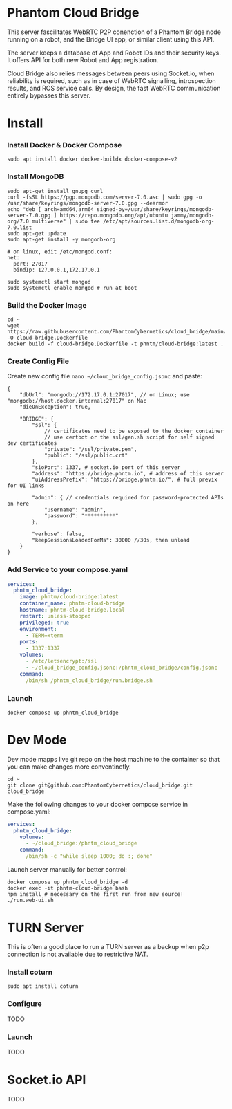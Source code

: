 # Phantom Cloud Bridge

This server fascilitates WebRTC P2P conenction of a Phantom Bridge node running on a robot, and the Bridge UI app, or similar client using this API.

The server keeps a database of App and Robot IDs and their security keys. It offers API for both new Robot and App registration.

Cloud Bridge also relies messages between peers using Socket.io, when reliability is required, such as in case of WebRTC signalling, introspection results, and ROS service calls. By design, the fast WebRTC communication entirely bypasses this server.

# Install
### Install Docker & Docker Compose
```
sudo apt install docker docker-buildx docker-compose-v2
```

### Install MongoDB
```
sudo apt-get install gnupg curl
curl -fsSL https://pgp.mongodb.com/server-7.0.asc | sudo gpg -o /usr/share/keyrings/mongodb-server-7.0.gpg --dearmor
echo "deb [ arch=amd64,arm64 signed-by=/usr/share/keyrings/mongodb-server-7.0.gpg ] https://repo.mongodb.org/apt/ubuntu jammy/mongodb-org/7.0 multiverse" | sudo tee /etc/apt/sources.list.d/mongodb-org-7.0.list
sudo apt-get update
sudo apt-get install -y mongodb-org

# on linux, edit /etc/mongod.conf:
net:
  port: 27017
  bindIp: 127.0.0.1,172.17.0.1

sudo systemctl start mongod
sudo systemctl enable mongod # run at boot
```

### Build the Docker Image
```
cd ~
wget https://raw.githubusercontent.com/PhantomCybernetics/cloud_bridge/main/dev.Dockerfile -O cloud-bridge.Dockerfile
docker build -f cloud-bridge.Dockerfile -t phntm/cloud-bridge:latest .
```

### Create Config File
Create new config file `nano ~/cloud_bridge_config.jsonc` and paste:
```jsonc
{
    "dbUrl": "mongodb://172.17.0.1:27017", // on Linux; use "mongodb://host.docker.internal:27017" on Mac
    "dieOnException": true,

    "BRIDGE": {
        "ssl": {
            // certificates need to be exposed to the docker container
            // use certbot or the ssl/gen.sh script for self signed dev certificates
            "private": "/ssl/private.pem",
            "public": "/ssl/public.crt"
        },
        "sioPort": 1337, # socket.io port of this server
        "address": "https://bridge.phntm.io", # address of this server
        "uiAddressPrefix": "https://bridge.phntm.io/", # full previx for UI links
        
        "admin": { // credentials required for password-protected APIs on here
		    "username": "admin",
		    "password": "**********"
	    },

        "verbose": false,
        "keepSessionsLoadedForMs": 30000 //30s, then unload
    }
}
```

### Add Service to your compose.yaml
```yaml
services:
  phntm_cloud_bridge:
    image: phntm/cloud-bridge:latest
    container_name: phntm-cloud-bridge
    hostname: phntm-cloud-bridge.local
    restart: unless-stopped
    privileged: true
    environment:
      - TERM=xterm
    ports:
      - 1337:1337
    volumes:
      - /etc/letsencrypt:/ssl
      - ~/cloud_bridge_config.jsonc:/phntm_cloud_bridge/config.jsonc
    command:
      /bin/sh /phntm_cloud_bridge/run.bridge.sh
```

### Launch
```
docker compose up phntm_cloud_bridge
```

# Dev Mode
Dev mode mapps live git repo on the host machine to the container so that you can make changes more conventinetly.
```
cd ~
git clone git@github.com:PhantomCybernetics/cloud_bridge.git cloud_bridge
```
Make the following changes to your docker compose service in compose.yaml:
```yaml
services:
  phntm_cloud_bridge:
    volumes:
      - ~/cloud_bridge:/phntm_cloud_bridge
    command:
      /bin/sh -c "while sleep 1000; do :; done"
```

Launch server manually for better control:
```
docker compose up phntm_cloud_bridge -d
docker exec -it phntm-cloud-bridge bash
npm install # necessary on the first run from new source!
./run.web-ui.sh
```


# TURN Server
This is often a good place to run a TURN server as a backup when p2p connection is not available due to restrictive NAT.

### Install coturn
```
sudo apt install coturn
```
### Configure
TODO

### Launch
TODO

# Socket.io API
TODO
